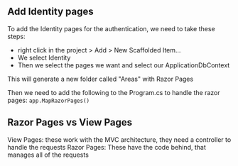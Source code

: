 ## Add Identity pages

To add the Identity pages for the authentication, we need to take these steps:
- right click in the project > Add > New Scaffolded Item...
- We select Identity
- Then we select the pages we want and select our ApplicationDbContext

This will generate a new folder called "Areas" with Razor Pages

Then we need to add the following to the Program.cs to handle the razor pages: `app.MapRazorPages()`

## Razor Pages vs View Pages

View Pages: these work with the MVC architecture, they need a controller to handle the requests
Razor Pages: These have the code behind, that manages all of the requests